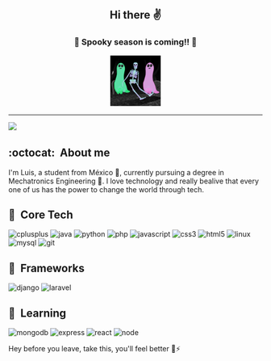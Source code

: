 
<h2 align="center">  Hi there ✌️ </h2>
<h3 align="center">🎃 Spooky season is coming!! 👻</h3>
<p align="center">
      <img src="https://raw.githubusercontent.com/Jerts/Jerts/master/giphy.gif" alt="alt text" width="100" height="100">
</p>

- - -

![](https://komarev.com/ghpvc/?username=Jerts&color=blue)

## :octocat:&nbsp; About me
I'm Luis, a student from México 🌮, currently pursuing a degree in Mechatronics Engineering 🤖. I love technology and really bealive that every one of us has the power to change the world through tech.

## 🚀&nbsp; Core Tech 

<p align='left'>
    <img src="https://devicons.github.io/devicon/devicon.git/icons/cplusplus/cplusplus-original.svg" alt="cplusplus" width="30" height="30"/>
    <img src="https://devicons.github.io/devicon/devicon.git/icons/java/java-original.svg" alt="java" width="30" height="30"/>
    <img src="https://devicons.github.io/devicon/devicon.git/icons/python/python-original.svg" alt="python" width="30" height="30"/>
    <img src="https://devicons.github.io/devicon/devicon.git/icons/php/php-original.svg" alt="php" width="30" height="30"/> 
    <img src="https://devicons.github.io/devicon/devicon.git/icons/javascript/javascript-original.svg" alt="javascript" width="30" height="30"/>
    <img src="https://devicons.github.io/devicon/devicon.git/icons/css3/css3-original-wordmark.svg" alt="css3" width="30" height="30"/>
    <img src="https://devicons.github.io/devicon/devicon.git/icons/html5/html5-original-wordmark.svg" alt="html5" width="30" height="30"/>  
    <img src="https://devicons.github.io/devicon/devicon.git/icons/linux/linux-original.svg" alt="linux" width="30" height="30"/> 
    <img src="https://devicons.github.io/devicon/devicon.git/icons/mysql/mysql-original-wordmark.svg" alt="mysql" width="30" height="30"/>
    <img src="https://www.vectorlogo.zone/logos/git-scm/git-scm-icon.svg" alt="git" width="30" height="30"/>
</p>

## 📐&nbsp; Frameworks 

<p align='left'>
    <img src="https://devicons.github.io/devicon/devicon.git/icons/django/django-original.svg" alt="django" width="30" height="30"/>
    <img src="https://devicons.github.io/devicon/devicon.git/icons/laravel/laravel-plain-wordmark.svg" alt="laravel" width="30" height="30"/>
</p>

## 🧪&nbsp; Learning
<p align='left'>
    <img src="https://devicons.github.io/devicon/devicon.git/icons/mongodb/mongodb-original.svg" alt="mongodb" width="30" height="30"/>
    <img src="https://devicons.github.io/devicon/devicon.git/icons/express/express-original.svg" alt="express" width="30" height="30"/>
    <img src="https://devicons.github.io/devicon/devicon.git/icons/react/react-original.svg" alt="react" width="30" height="30"/>
    <img src="https://devicons.github.io/devicon/devicon.git/icons/nodejs/nodejs-original.svg" alt="node" width="30" height="30"/>
</p>

Hey before you leave, take this, you'll feel better 🍫⚡